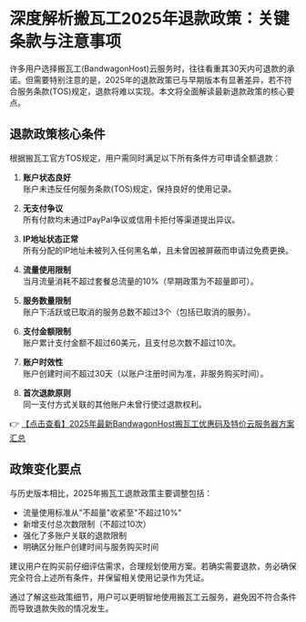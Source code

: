 # 深度解析搬瓦工2025年退款政策：关键条款与注意事项

许多用户选择搬瓦工(BandwagonHost)云服务时，往往看重其30天内可退款的承诺。但需要特别注意的是，2025年的退款政策已与早期版本有显著差异，若不符合服务条款(TOS)规定，退款将难以实现。本文将全面解读最新退款政策的核心要点。

## 退款政策核心条件

根据搬瓦工官方TOS规定，用户需同时满足以下所有条件方可申请全额退款：

1. **账户状态良好**  
   账户未违反任何服务条款(TOS)规定，保持良好的使用记录。

2. **无支付争议**  
   所有付款均未通过PayPal争议或信用卡拒付等渠道提出异议。

3. **IP地址状态正常**  
   所有分配的IP地址未被列入任何黑名单，且未曾因被屏蔽而申请过免费更换。

4. **流量使用限制**  
   当月流量消耗不超过套餐总流量的10%（早期政策为不超量即可）。

5. **服务数量限制**  
   账户下活跃或已取消的服务总数不超过3个（包括已取消的服务）。

6. **支付金额限制**  
   账户累计支付金额不超过60美元，且支付总次数不超过10次。

7. **账户时效性**  
   账户创建时间不超过30天（以账户注册时间为准，非服务购买时间）。

8. **首次退款原则**  
   同一支付方式关联的其他账户未曾行使过退款权利。

👉 [【点击查看】2025年最新BandwagonHost搬瓦工优惠码及特价云服务器方案汇总](https://bit.ly/banwagon)

## 政策变化要点

与历史版本相比，2025年搬瓦工退款政策主要调整包括：

- 流量使用标准从"不超量"收紧至"不超过10%"
- 新增支付总次数限制（不超过10次）
- 强化了多账户关联的退款限制
- 明确区分账户创建时间与服务购买时间

建议用户在购买前仔细评估需求，合理规划使用方案。若确实需要退款，务必确保完全符合上述所有条件，并保留相关使用记录作为凭证。

通过了解这些政策细节，用户可以更明智地使用搬瓦工云服务，避免因不符合条件而导致退款失败的情况发生。
